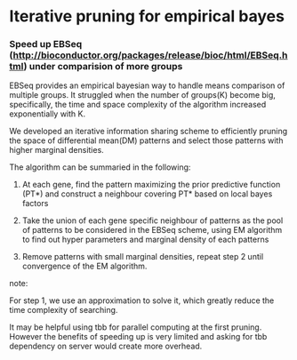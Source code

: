 # Iterative pruning for empirical bayes

### Speed up EBSeq (http://bioconductor.org/packages/release/bioc/html/EBSeq.html) under comparision of more groups

EBSeq provides an empirical bayesian way to handle means comparison of multiple groups. It struggled when the number of groups(K) become big, specifically, the time and space complexity of the algorithm increased exponentially with K. 

We developed an iterative information sharing scheme to efficiently pruning the space of differential mean(DM) patterns and select those patterns with higher marginal densities. 

The algorithm can be summaried in the following:
1) At each gene, find the pattern maximizing the prior predictive function (PT*) and construct a neighbour covering PT* based on local bayes factors

2) Take the union of each gene specific neighbour of patterns as the pool of patterns to be considered in the EBSeq scheme, using EM algorithm to find out hyper parameters and marginal density of each patterns

3) Remove patterns with small marginal densities, repeat step 2 until convergence of the EM algorithm.


note: 

For step 1, we use an approximation to solve it, which greatly reduce the time complexity of searching.

It may be helpful using tbb for parallel computing at the first pruning. However the benefits of speeding up is very limited and asking for tbb dependency on server would create more overhead.

